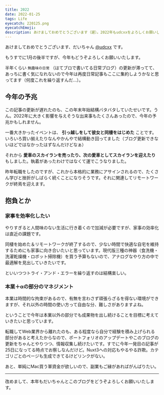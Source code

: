 ```yaml
---
title: 2022
date: 2022-01-25
tags: Life
eyecatch: 220125.png
eyecatchEmoji:
description: あけましておめでとうございます（遅）。2022年もudcxxをよろしくお願いします！
---
```


あけましておめでとうございます、だいちゃん [@udcxx](https://twitter.com/udc_xx) です。

もうすでに1月の後半ですが、今年もどうぞよろしくお願いいたします。

半年くらい `無趣味の日常` （はてブロで書いてる日常ブログ）の更新が滞ってて、あっちに書く気になれないので今年は再度日常記事もここに集約しようかなと思ってます（何度これを繰り返すんだ...）。

## 今年の予兆

この記事の更新が遅れたのも、この年末年始結構バタバタしていたせいです。うん。2022年に大きく影響を与えそうな出来事もたくさんあったので、今年の予兆かもしれません。

一番大きかったイベントは、 **引っ越しをして彼女と同棲をはじめた** ことです。いろいろ買い揃えたりなんやかんやで結構動き回ってました（ブログ更新できないほどではなかったはずなんだけどなぁ）

それから **愛車のスカイランを売ったり、次の愛車としてスカイランを迎えたり** もしました。執着があったわけではなくて運でこうなりました。

昨年転職をしたのですが、これから本格的に業務にアサインされるので、たくさん学びと挫折がしばらく続くことになりそうです。それに関連してリモートワークが終焉を迎えます。



## 抱負とか

### 家事を効率化したい

やりすぎると人間味のない生活に行き着くので加減が必要ですが、家事の効率化は直近の課題です。

同棲を始めた＆リモートワークが終了するので、少ない時間で快適な自宅を維持するためにも家事に向き合いたいと思っています。現代版三種の神器（食洗機・洗濯乾燥機・ロボット掃除機）を買う予算もないので、アナログなやり方の中で最適解を見出していきたいです。

といいつつトライ・アンド・エラーを繰り返すのは結構楽しい。

### 本業＋αの部分のマネジメント

本業は時間的な拘束があるので、有無を言わさず頑張らざるを得ない環境ができますが、それ以外の時間の使い方って自由な分、難しさがありますよね。

ということで今年は本業以外の部分でも成果物を出し続けることを目標に考えていきたいと思っています。

転職してWeb業界から離れたのも、ある程度なら自分で経験を積み上げられる部分があると考えたからなので、ポートフォリオのアップデートやこのブログの更新をちゃんとやりつつ、情報収集し続けたいです。すでに今年一発目の記事が25日になってる時点でお察しなんだけど。Nuxt3への対応もやるやる詐欺。カテゴリごとのページも生成できてるけどリンクがない。

あと、単純にMac買う軍資金が欲しいので、副業もご縁があればがんばりたい。

---

改めまして、本年もだいちゃんとこのブログをどうぞよろしくお願いいたします。
